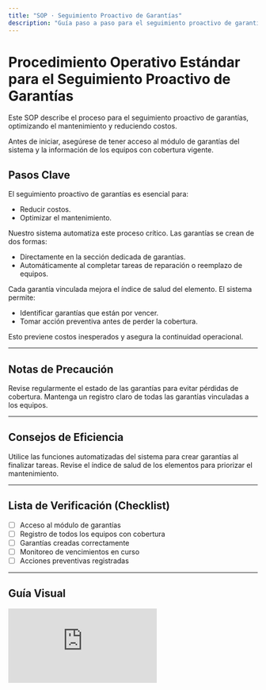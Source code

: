 ```yaml
---
title: "SOP · Seguimiento Proactivo de Garantías"
description: "Guía paso a paso para el seguimiento proactivo de garantías, optimizando el mantenimiento y reduciendo costos"
---
```


# Procedimiento Operativo Estándar para el Seguimiento Proactivo de Garantías

Este SOP describe el proceso para el seguimiento proactivo de garantías, optimizando el mantenimiento y reduciendo costos.

<Note>
Antes de iniciar, asegúrese de tener acceso al módulo de garantías del sistema y la información de los equipos con cobertura vigente.
</Note>

## Pasos Clave

<Steps titleSize="h3">
  <Step title="Paso 1 · Creación de Garantías" icon="clipboard-list" iconType="solid" stepNumber={1}>
    El seguimiento proactivo de garantías es esencial para:
    <ul>
      <li>Reducir costos.</li>
      <li>Optimizar el mantenimiento.</li>
    </ul>
    Nuestro sistema automatiza este proceso crítico.
  </Step>

  <Step title="Paso 2 · Generación Automática de Garantías" icon="plus" iconType="solid" stepNumber={2}>
    Las garantías se crean de dos formas:
    <ul>
      <li>Directamente en la sección dedicada de garantías.</li>
      <li>Automáticamente al completar tareas de reparación o reemplazo de equipos.</li>
    </ul>
    Cada garantía vinculada mejora el índice de salud del elemento.
  </Step>

  <Step title="Paso 3 · Monitoreo de Garantías Vencidas" icon="check-circle" iconType="solid" stepNumber={3}>
    El sistema permite:
    <ul>
      <li>Identificar garantías que están por vencer.</li>
      <li>Tomar acción preventiva antes de perder la cobertura.</li>
    </ul>
    Esto previene costos inesperados y asegura la continuidad operacional.
  </Step>
</Steps>

---

## Notas de Precaución

<Warning>
Revise regularmente el estado de las garantías para evitar pérdidas de cobertura.
</Warning>

<Warning>
Mantenga un registro claro de todas las garantías vinculadas a los equipos.
</Warning>

---

## Consejos de Eficiencia

<Tip>
Utilice las funciones automatizadas del sistema para crear garantías al finalizar tareas.
</Tip>

<Tip>
Revise el índice de salud de los elementos para priorizar el mantenimiento.
</Tip>

---

## Lista de Verificación (Checklist)

- [ ] Acceso al módulo de garantías
- [ ] Registro de todos los equipos con cobertura
- [ ] Garantías creadas correctamente
- [ ] Monitoreo de vencimientos en curso
- [ ] Acciones preventivas registradas

---

## Guía Visual

<iframe
  className="w-full aspect-video rounded-xl"
  src="https://www.loom.com/embed/4e6165ead8ad408690316f571e0b077b"
  title="Seguimiento proactivo de garantías"
  frameBorder="0"
  allow="accelerometer; autoplay; clipboard-write; encrypted-media; gyroscope; picture-in-picture"
  allowFullScreen
></iframe>
